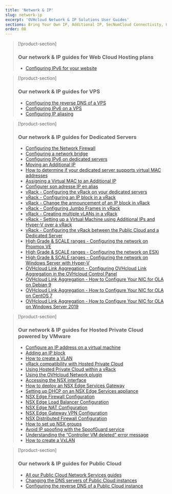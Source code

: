 ```yaml
---
title: 'Network & IP'
slug: network-ip
excerpt: 'OVHcloud Network & IP Solutions User Guides'
sections: Bring Your Own IP, Additional IP, SecNumCloud Connectivity, Our network & IP guides for Web Cloud Hosting plans, Our network & IP guides for VPS, Our network & IP guides for Dedicated Servers, Our network & IP guides for Hosted Private Cloud powered by VMware, Our network & IP guides for Hosted Private Cloud powered by Nutanix, Our network & IP guides for Public Cloud
order: 08
---
```


> [!product-section]
>
> ### Our network & IP guides for Web Cloud Hosting plans
>
> - [Configuring IPv6 for your website](https://docs.ovh.com/sg/en/hosting/configure-ipv6-for-your-website/)
>

> [!product-section]
>
> ### Our network & IP guides for VPS
>
> - [Configuring the reverse DNS of a VPS](https://docs.ovh.com/sg/en/vps/configure-reverse-dns-vps/)
> - [Configuring IPv6 on a VPS](https://docs.ovh.com/sg/en/vps/configuring-ipv6/)
> - [Configuring IP aliasing](https://docs.ovh.com/sg/en/vps/network-ipaliasing-vps/)
>

> [!product-section]
>
> ### Our network & IP guides for Dedicated Servers
>
> - [Configuring the Network Firewall](https://docs.ovh.com/sg/en/dedicated/firewall-network/)
> - [Configuring a network bridge](https://docs.ovh.com/sg/en/dedicated/network-bridging/)
> - [Configuring IPv6 on dedicated servers](https://docs.ovh.com/sg/en/dedicated/network-ipv6/)
> - [Moving an Additional IP](https://docs.ovh.com/sg/en/dedicated/ip-fo-move/)
> - [How to determine if your dedicated server supports virtual MAC addresses](https://docs.ovh.com/sg/en/dedicated/network-support-virtual-mac/)
> - [Assigning a Virtual MAC to an Additional IP](https://docs.ovh.com/sg/en/dedicated/network-virtual-mac/)
> - [Configurer son adresse IP en alias](https://docs.ovh.com/fr/dedicated/network-ipaliasing/)
> - [vRack - Configuring the vRack on your dedicated servers](https://docs.ovh.com/sg/en/dedicated/configuring-vrack-on-dedicated-servers/)
> - [vRack - Configuring an IP block in a vRack](https://docs.ovh.com/sg/en/dedicated/ip-block-vrack/)
> - [vRack - Change the announcement of an IP block in vRack](https://docs.ovh.com/sg/en/dedicated/change-anouncement-ip-block-vrack/)
> - [vRack - Configuring Jumbo Frames in vRack](https://docs.ovh.com/sg/en/dedicated/network-jumbo/)
> - [vRack - Creating multiple vLANs in a vRack](https://docs.ovh.com/sg/en/dedicated/multiple-vlans/)
> - [vRack - Setting up a Virtual Machine using Additional IPs and Hyper-V over a vRack](https://docs.ovh.com/sg/en/dedicated/foip-vrack-hyperv/)
> - [vRack - Configuring the vRack between the Public Cloud and a Dedicated Server](https://docs.ovh.com/sg/en/dedicated/vrack-pci-ds/)
> - [High Grade & SCALE ranges - Configuring the network on Proxmox VE](https://docs.ovh.com/sg/en/dedicated/proxmox-network-hg-scale/)
> - [High Grade & SCALE ranges - Configuring the network on ESXi](https://docs.ovh.com/sg/en/dedicated/esxi-network-hg-scale/)
> - [High Grade & SCALE ranges - Configuring the network on Windows Server with Hyper-V](https://docs.ovh.com/sg/en/dedicated/hyperv-network-hg-scale/)
> - [OVHcloud Link Aggregation - Configuring OVHcloud Link Aggregation in the OVHcloud Control Panel](https://docs.ovh.com/sg/en/dedicated/ola-manager/)
> - [OVHcloud Link Aggregation - How to Configure Your NIC for OLA on Debian 9](https://docs.ovh.com/sg/en/dedicated/ola-debian9/)
> - [OVHcloud Link Aggregation - How to Configure Your NIC for OLA on CentOS 7](https://docs.ovh.com/sg/en/dedicated/ola-centos7/)
> - [OVHcloud Link Aggregation - How to Configure Your NIC for OLA on Windows Server 2019](https://docs.ovh.com/sg/en/dedicated/ola-w2k19/)
>

> [!product-section]
>
> ### Our network & IP guides for Hosted Private Cloud powered by VMware
>
> - [Configure an IP address on a virtual machine](https://docs.ovh.com/sg/en/private-cloud/configure-ip-on-virtual-machine/)
> - [Adding an IP block](https://docs.ovh.com/sg/en/private-cloud/add-ip-block/)
> - [How to create a VLAN](https://docs.ovh.com/sg/en/private-cloud/creation-vlan/)
> - [vRack compatibility with Hosted Private Cloud](https://docs.ovh.com/sg/en/private-cloud/vrack-compatibility-hosted-private-cloud/)
> - [Using Hosted Private Cloud within a vRack](https://docs.ovh.com/sg/en/private-cloud/using-private-cloud-with-vrack/)
> - [Using the OVHcloud Network plugin](https://docs.ovh.com/sg/en/private-cloud/plugin-ovh-network/)
> - [Accessing the NSX interface](https://docs.ovh.com/sg/en/private-cloud/accessing-NSX-interface/)
> - [How to deploy an NSX Edge Services Gateway](https://docs.ovh.com/sg/en/private-cloud/how-to-deploy-an-nsx-edge-gateway/)
> - [Setting up DHCP on an NSX Edge Services appliance](https://docs.ovh.com/sg/en/private-cloud/setup-dhcp-nsx-edge/)
> - [NSX Edge Firewall Configuration](https://docs.ovh.com/sg/en/private-cloud/nsx-edge-firewall-configuration/)
> - [NSX Edge Load Balancer Configuration ](https://docs.ovh.com/sg/en/private-cloud/nsx-edge-load-balancer-configuration/)
> - [NSX Edge NAT Configuration](https://docs.ovh.com/sg/en/private-cloud/nsx-edge-nat-configuration/)
> - [NSX Edge Gateway VPN Configuration](https://docs.ovh.com/sg/en/private-cloud/nsx-edge-gateway-vpn-configuration/)
> - [NSX Distributed Firewall Configuration](https://docs.ovh.com/sg/en/private-cloud/nsx-distributed-firewall-configuration/)
> - [How to set up NSX groups](https://docs.ovh.com/sg/en/private-cloud/setup-nsx-groups/)
> - [Avoid IP spoofing with the SpoofGuard service](https://docs.ovh.com/sg/en/private-cloud/spoofguard/)
> - [Understanding the “Controller VM deleted” error message](https://docs.ovh.com/sg/en/private-cloud/error-controller-nsx/)
> - [How to create a VxLAN](https://docs.ovh.com/sg/en/private-cloud/nsx-creation-vxlan/)

> [!product-section]
>
> ### Our network & IP guides for Public Cloud
>
> - [All our Public Cloud Network Services guides](https://docs.ovh.com/sg/en/publiccloud/network-services/)
> - [Changing the DNS servers of Public Cloud instances](https://docs.ovh.com/sg/en/public-cloud/change-instance-dns-servers/)
> - [Configuring the reverse DNS of a Public Cloud instance](https://docs.ovh.com/sg/en/public-cloud/configure-reverse-dns-instance/)
>
